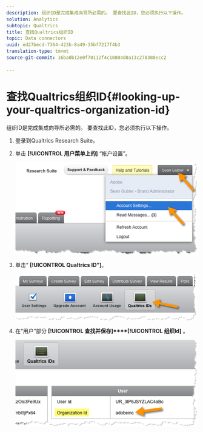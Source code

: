 ```yaml
---
description: 组织ID是完成集成向导所必需的。 要查找此ID，您必须执行以下操作。
solution: Analytics
subtopic: Qualtrics
title: 查找Qualtrics组织ID
topic: Data connectors
uuid: ed27becd-7364-423b-8a49-35bf7217f4b3
translation-type: tm+mt
source-git-commit: 16ba0b12e0f70112f4c10804d0a13c278388ecc2

---
```



# 查找Qualtrics组织ID{#looking-up-your-qualtrics-organization-id}

组织ID是完成集成向导所必需的。 要查找此ID，您必须执行以下操作。

1. 登录到Qualtrics Research Suite。
1. 单击 **[!UICONTROL 用户菜单上的]** “帐户设置”。

   ![](assets/qualtrics-org-id-1.png)

1. 单击“ **[!UICONTROL Qualtrics ID”]**。

   ![](assets/qualtrics-org-id-2.png)

1. 在“用户”部分 **[!UICONTROL 查找并保存]****[!UICONTROL 组织Id]** 。

   ![](assets/qualtrics-org-id-3.png)

